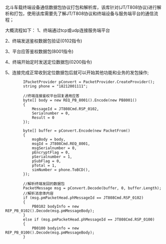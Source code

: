 北斗车载终端设备通信数据包协议打包和解析库，该库针对(JT/T808协议)进行解析和打包，使用该库需要先了解JT/T808协议和终端设备与服务端平台的通信流程；


大概流程如下：
1、终端通过tcp或udp连接服务端平台

2、终端发送鉴权数据包验证(0102指令)

3、平台应答鉴权数据包(8001指令)

4、终端开始定时发送定位数据包(0200指令)

5、连接完成正常收到定位数据包后就可以开始其他功能和业务的发包操作;

            IPacketProvider pConvert = PacketProvider.CreateProvider();
            string phone = "18212001111";

            //终端连接鉴权平台回复通用应答
            byte[] body = new REQ_PB_8001().Encode(new PB8001()
            {
                MessageId = JT808Cmd.RSP_0102,
                Serialnumber = 0,
                Result = 0
            });

            byte[] buffer = pConvert.Encode(new PacketFrom()
            {
                msgBody = body,
                msgId = JT808Cmd.REQ_8001,
                msgSerialnumber = 0,
                pEncryptFlag = 0,
                pSerialnumber = 1,
                pSubFlag = 0,
                pTotal = 1,
                simNumber = phone.ToBCD(),
            });

            //解析终端发回的数据包
            PacketMessage msg = pConvert.Decode(buffer, 0, buffer.Length);
            //解析消息体内容
            if (msg.pmPacketHead.phMessageId == JT808Cmd.RSP_0102)
            {
                PB0102 bodyInfo = new REP_PB_0102().Decode(msg.pmMessageBody);
            }
            else if (msg.pmPacketHead.phMessageId == JT808Cmd.RSP_0100)
            {
                PB0100 bodyinfo = new REP_PB_0100().Decode(msg.pmMessageBody);
            }